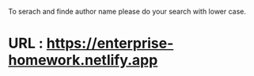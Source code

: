  To serach and finde author name please do your search with lower case.
# URL :  https://enterprise-homework.netlify.app

